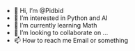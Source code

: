 - 👋 Hi, I’m @Pidbid
- 👀 I’m interested in Python and AI
- 🌱 I’m currently learning Math
- 💞️ I’m looking to collaborate on ...
- 📫 How to reach me Email or something

<!---
Pidbid/Pidbid is a ✨ special ✨ repository because its `README.md` (this file) appears on your GitHub profile.
You can click the Preview link to take a look at your changes.
--->
